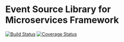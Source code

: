 # Event Source Library for Microservices Framework

[![Build Status](https://travis-ci.org/CJSCommonPlatform/event-store.svg?branch=master)](https://travis-ci.org/CJSCommonPlatform/event-store) [![Coverage Status](https://coveralls.io/repos/github/hmcts/cjs-event-store/badge.svg?branch=main)](https://coveralls.io/github/hmcts/cjs-event-store?branch=main)

